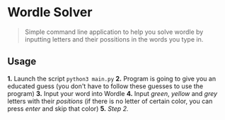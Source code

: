 # Wordle Solver

> Simple command line application to help you solve wordle by inputting letters and their possitions in the words you type in.

## Usage
**1.** Launch the script
`python3 main.py`
**2.** Program is going to give you an educated guess (you don't have to follow these guesses to use the program) 
**3.** Input your word into Wordle 
**4.** Input *green*, *yellow* and *grey* letters with their *positions* (if there is no letter of certain color, you can press *enter* and skip that color)
**5.** *Step 2.*